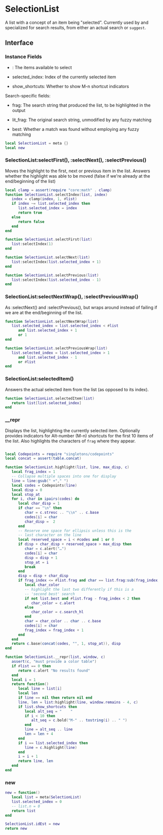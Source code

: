 # SelectionList

A list with a concept of an item being "selected"\. Currently used by and
specialized for search results, from either an actual search or `suggest`\.

## Interface

### Instance Fields


-  <numbers>:        The items available to select

-  selected\_index:   Index of the currently selected item

-  show\_shortcuts:   Whether to show M\-n shortcut indicators

Search\-specific fields:


-  frag:       The search string that produced the list, to be highlighted
    in the output

-  lit\_frag:   The original search string, unmodified by any fuzzy matching

-  best:       Whether a match was found without employing any fuzzy matching

```lua
local SelectionList = meta {}
local new
```

### SelectionList:selectFirst\(\), :selectNext\(\), :selectPrevious\(\)

Moves the highlight to the first, next or previous item in the list\.
Answers whether the highlight was able to be moved \(false if we're
already at the end/beginning of the list\)

```lua
local clamp = assert(require "core:math" . clamp)
function SelectionList.selectIndex(list, index)
   index = clamp(index, 1, #list)
   if index ~= list.selected_index then
      list.selected_index = index
      return true
   else
      return false
   end
end

function SelectionList.selectFirst(list)
   list:selectIndex(1)
end

function SelectionList.selectNext(list)
   list:selectIndex(list.selected_index + 1)
end

function SelectionList.selectPrevious(list)
   list:selectIndex(list.selected_index - 1)
end
```

### SelectionList:selectNextWrap\(\), :selectPreviousWrap\(\)

As :selectNext\(\) and :selectPrevious\(\), but wraps around instead of failing
if we are at the end/beginning of the list\.

```lua
function SelectionList.selectNextWrap(list)
   list.selected_index = list.selected_index < #list
      and list.selected_index + 1
      or 1
end

function SelectionList.selectPreviousWrap(list)
   list.selected_index = list.selected_index > 1
      and list.selected_index - 1
      or #list
end
```

### SelectionList:selectedItem\(\)

Answers the actual selected item from the list \(as opposed to its index\)\.

```lua
function SelectionList.selectedItem(list)
   return list[list.selected_index]
end
```

### \_\_repr

Displays the list, highlighting the currently selected item\.
Optionally provides indicators for Alt\-number \(M\-n\) shortcuts for the
first 10 items of the list\. Also highlights the characters of `frag`
where they appear\.

```lua

local Codepoints = require "singletons/codepoints"
local concat = assert(table.concat)

function SelectionList.highlight(list, line, max_disp, c)
   local frag_index = 1
   -- Collapse multiple spaces into one for display
   line = line:gsub(" +"," ")
   local codes = Codepoints(line)
   local disp = 0
   local stop_at
   for i, char in ipairs(codes) do
      local char_disp = 1
      if char == "\n" then
         char = c.stresc .. "\\n" .. c.base
         codes[i] = char
         char_disp =  2
      end
      -- Reserve one space for ellipsis unless this is the
      -- last character on the line
      local reserved_space = i < #codes and 1 or 0
      if disp + char_disp + reserved_space > max_disp then
         char = c.alert("…")
         codes[i] = char
         disp = disp + 1
         stop_at = i
         break
      end
      disp = disp + char_disp
      if frag_index <= #list.frag and char == list.frag:sub(frag_index, frag_index) then
         local char_color
         -- highlight the last two differently if this is a
         -- 'second best' search
         if not list.best and #list.frag - frag_index < 2 then
            char_color = c.alert
         else
            char_color = c.search_hl
         end
         char = char_color .. char .. c.base
         codes[i] = char
         frag_index = frag_index + 1
      end
   end
   return c.base(concat(codes, "", 1, stop_at)), disp
end

function SelectionList.__repr(list, window, c)
   assert(c, "must provide a color table")
   if #list == 0 then
      return c.alert "No results found"
   end
   local i = 1
   return function()
      local line = list[i]
      local len
      if line == nil then return nil end
      line, len = list:highlight(line, window.remains - 4, c)
      if list.show_shortcuts then
         local alt_seq = "    "
         if i < 10 then
            alt_seq = c.bold("M-" .. tostring(i) .. " ")
         end
         line = alt_seq .. line
         len = len + 4
      end
      if i == list.selected_index then
         line = c.highlight(line)
      end
      i = i + 1
      return line, len
   end
end

```

### new

```lua
new = function()
   local list = meta(SelectionList)
   list.selected_index = 0
   -- list.n = 0
   return list
end
```

```lua
SelectionList.idEst = new
return new
```
